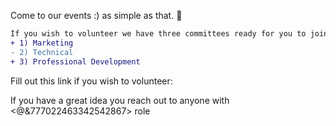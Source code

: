 Come to our events :) as simple as that. :tea: 

```diff
If you wish to volunteer we have three committees ready for you to join:
+ 1) Marketing
- 2) Technical 
+ 3) Professional Development 
```
Fill out this link if you wish to volunteer: 

If you have a great idea you reach out to anyone with <@&777022463342542867> role